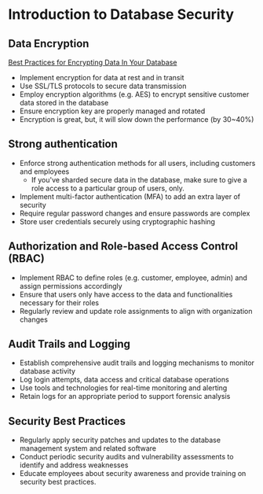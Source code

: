 # Introduction to Database Security

## Data Encryption
[Best Practices for Encrypting Data In Your Database](https://www.dbvis.com/thetable/best-practices-for-encrypting-data-in-your-database/#:~:text=Simply%20put%2C%20data%20encryption%20refers,data%2Din%2Dtransit%20encryption)
- Implement encryption for data at rest and in transit
- Use SSL/TLS protocols to secure data transmission
- Employ encryption algorithms (e.g. AES) to encrypt sensitive customer data stored in the database
- Ensure encryption key are properly managed and rotated
- Encryption is great, but, it will slow down the performance (by 30~40%)
## Strong authentication
- Enforce strong authentication methods for all users, including customers and employees
	- If you've sharded secure data in the database, make sure to give a role access to a particular group of users, only.
- Implement multi-factor authentication (MFA) to add an extra layer of security
- Require regular password changes and ensure passwords are complex
- Store user credentials securely using cryptographic hashing
## Authorization and Role-based Access Control (RBAC)
- Implement RBAC to define roles (e.g. customer, employee, admin) and assign permissions accordingly
- Ensure that users only have access to the data and functionalities necessary for their roles
- Regularly review and update role assignments to align with organization changes
## Audit Trails and Logging
- Establish comprehensive audit trails and logging mechanisms to monitor database activity
- Log login attempts, data access and critical database operations
- Use tools and technologies for real-time monitoring and alerting
- Retain logs for an appropriate period to support forensic analysis
## Security Best Practices
- Regularly apply security patches and updates to the database management system and related software
- Conduct periodic security audits and vulnerability assessments to identify and address weaknesses
- Educate employees about security awareness and provide training on security best practices.

